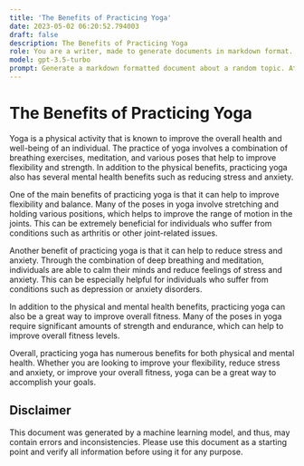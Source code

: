 ```yaml
---
title: 'The Benefits of Practicing Yoga'
date: 2023-05-02 06:20:52.794003
draft: false
description: The Benefits of Practicing Yoga
role: You are a writer, made to generate documents in markdown format. It is very important that all of the documents you generate are in valid markdown format.
model: gpt-3.5-turbo
prompt: Generate a markdown formatted document about a random topic. At the bottom, include a disclaimer explaining that the document was generated by you. The first line of the document should be the title. Make sure that the entire document is in proper markdown format, using a mix of various tags to make the document visually appealing.
---
```


# The Benefits of Practicing Yoga

Yoga is a physical activity that is known to improve the overall health and well-being of an individual. The practice of yoga involves a combination of breathing exercises, meditation, and various poses that help to improve flexibility and strength. In addition to the physical benefits, practicing yoga also has several mental health benefits such as reducing stress and anxiety.

One of the main benefits of practicing yoga is that it can help to improve flexibility and balance. Many of the poses in yoga involve stretching and holding various positions, which helps to improve the range of motion in the joints. This can be extremely beneficial for individuals who suffer from conditions such as arthritis or other joint-related issues.

Another benefit of practicing yoga is that it can help to reduce stress and anxiety. Through the combination of deep breathing and meditation, individuals are able to calm their minds and reduce feelings of stress and anxiety. This can be especially helpful for individuals who suffer from conditions such as depression or anxiety disorders.

In addition to the physical and mental health benefits, practicing yoga can also be a great way to improve overall fitness. Many of the poses in yoga require significant amounts of strength and endurance, which can help to improve overall fitness levels.

Overall, practicing yoga has numerous benefits for both physical and mental health. Whether you are looking to improve your flexibility, reduce stress and anxiety, or improve your overall fitness, yoga can be a great way to accomplish your goals.

## Disclaimer

This document was generated by a machine learning model, and thus, may contain errors and inconsistencies. Please use this document as a starting point and verify all information before using it for any purpose.